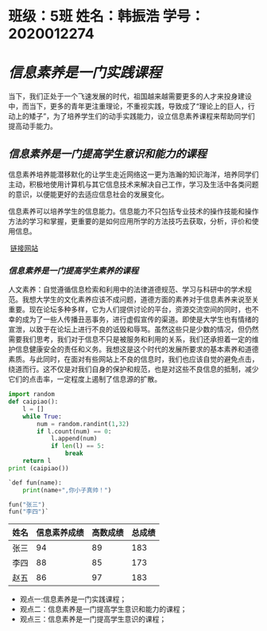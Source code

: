 # 班级：5班   姓名：韩振浩      学号：2020012274

# ***信息素养是一门实践课程***

​            当下，我们正处于一个飞速发展的时代，祖国越来越需要更多的人才来投身建设中，而当下，更多的青年更注重理论，不重视实践，导致成了“理论上的巨人，行动上的矮子”，为了培养学生们的动手实践能力，设立信息素养课程来帮助同学们提高动手能力。

## ***信息素养是一门提高学生意识和能力的课程***

​             信息素养培养能潜移默化的让学生走近网络这一更为浩瀚的知识海洋，培养同学们主动，积极地使用计算机与其它信息技术来解决自己工作，学习及生活中各类问题的意识，以便能更好的去适应信息社会的发展变化。

​               信息素养可以培养学生的信息能力。信息能力不只包括专业技术的操作技能和操作方法的学习和掌握，更重要的是如何应用所学的方法技巧去获取，分析，评价和使用信息。

​           [链接网站](https://wenku.baidu.com/view/10bf2706b52acfc789ebc97a.html )

### ***信息素养是一门提高学生素养的课程***

人文素养：自觉遵循信息检索和利用中的法律道德规范、学习与科研中的学术规范。我想大学生的文化素养应该不成问题，道德方面的素养对于信息素养来说至关重要。现在论坛多种多样，它为人们提供讨论的平台，资源交流空间的同时，也不幸的成为了一些人传播丑恶事务，进行虚假宣传的渠道。即使是大学生也有情绪的宣泄，以致于在论坛上进行不良的诋毁和辱骂。虽然这些只是少数的情况，但仍然需要我们思考，我们对于信息不只是被服务和利用的关系，我们还承担着一定的维护信息健康安全的责任和义务。我想这是这个时代的发展所要求的基本素养和道德素质。与此同时，在面对有些网站上不良的信息时，我们也应该自觉的避免点击，绕道而行。这不仅是对我们自身的保护和规范，也是对这些不良信息的抵制，减少它们的点击率，一定程度上遏制了信息源的扩散。 

```python
import random
def caipiao():
    l = []
    while True:
        num = random.randint(1,32)
        if l.count(num) == 0:
            l.append(num)
            if len(l) == 5:
                break
    return l
print (caipiao())
```



```python
`def fun(name):
    print(name+",你小子真帅！")

fun("张三")
fun("李四")`
```



| 姓名 | 信息素养成绩 | 高数成绩 | 总成绩 |
| ---- | ------------ | -------- | ------ |
| 张三 | 94           | 89       | 183    |
| 李四 | 88           | 85       | 173    |
| 赵五 | 86           | 97       | 183    |

- 观点一:信息素养是一门实践课程；
- 观点二：信息素养是一门提高学生意识和能力的课程；
- 观点三：信息素养是一门提高学生意识的课程；